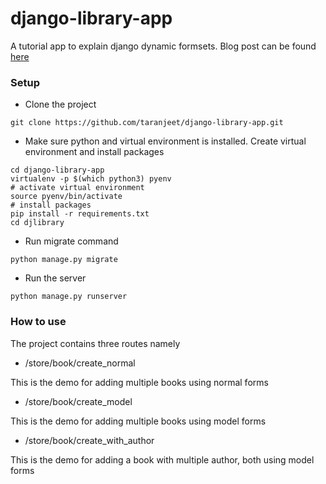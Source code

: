 # django-library-app

A tutorial app to explain django dynamic formsets. Blog post can be found [here](https://medium.com/@taranjeet/adding-forms-dynamically-to-a-django-formset-375f1090c2b0)

### Setup

* Clone the project

```
git clone https://github.com/taranjeet/django-library-app.git
```

* Make sure python and virtual environment is installed. Create virtual environment and install packages

```
cd django-library-app
virtualenv -p $(which python3) pyenv
# activate virtual environment
source pyenv/bin/activate
# install packages
pip install -r requirements.txt
cd djlibrary
```

* Run migrate command

```
python manage.py migrate
```

* Run the server

```
python manage.py runserver
```

### How to use

The project contains three routes namely

* /store/book/create_normal

This is the demo for adding multiple books using normal forms

* /store/book/create_model

This is the demo for adding multiple books using model forms

* /store/book/create_with_author

This is the demo for adding a book with multiple author, both using model forms
